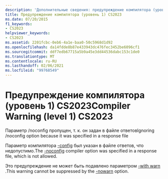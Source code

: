```yaml
---
description: 'Дополнительные сведения: предупреждение компилятора (уровень 1) CS2023'
title: Предупреждение компилятора (уровень 1) CS2023
ms.date: 07/20/2015
f1_keywords:
- CS2023
helpviewer_keywords:
- CS2023
ms.assetid: 2201fcbc-0eb6-4a1e-baa0-50c5968d1d92
ms.openlocfilehash: da14fdde8b87e433943dc476fec3452be6096cf1
ms.sourcegitcommit: ddf7edb67715a5b9a45e3dd44536dabc153c1de0
ms.translationtype: MT
ms.contentlocale: ru-RU
ms.lasthandoff: 02/06/2021
ms.locfileid: "99768549"
---
```

# <a name="compiler-warning-level-1-cs2023"></a><span data-ttu-id="8cedd-103">Предупреждение компилятора (уровень 1) CS2023</span><span class="sxs-lookup"><span data-stu-id="8cedd-103">Compiler Warning (level 1) CS2023</span></span>

<span data-ttu-id="8cedd-104">Параметр /noconfig пропущен, т. к. он задан в файле ответов</span><span class="sxs-lookup"><span data-stu-id="8cedd-104">Ignoring /noconfig option because it was specified in a response file</span></span>  
  
 <span data-ttu-id="8cedd-105">Параметр компилятора [-config](../language-reference/compiler-options/noconfig-compiler-option.md) был указан в файле ответов, что недопустимо.</span><span class="sxs-lookup"><span data-stu-id="8cedd-105">The [-noconfig](../language-reference/compiler-options/noconfig-compiler-option.md) compiler option was specified in a response file, which is not allowed.</span></span>  
  
 <span data-ttu-id="8cedd-106">Это предупреждение не может быть подавлено параметром [-with warn](../language-reference/compiler-options/nowarn-compiler-option.md) .</span><span class="sxs-lookup"><span data-stu-id="8cedd-106">This warning cannot be suppressed by the [-nowarn](../language-reference/compiler-options/nowarn-compiler-option.md) option.</span></span>
